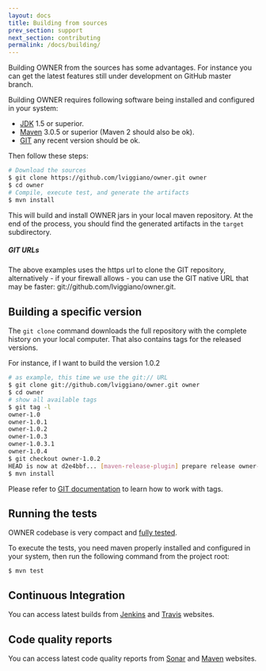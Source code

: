 ```yaml
---
layout: docs
title: Building from sources
prev_section: support
next_section: contributing
permalink: /docs/building/
---
```


Building OWNER from the sources has some advantages. For instance you can get 
the latest features still under development on GitHub master branch.

Building OWNER requires following software being installed and configured in 
your system:

 - [JDK](http://docs.oracle.com/javase/7/docs/webnotes/install/) 1.5 or superior.
 - [Maven](http://maven.apache.org/download.cgi#Installation_Instructions) 3.0.5 
   or superior (Maven 2 should also be ok). 
 - [GIT](http://git-scm.com/book/en/Getting-Started-Installing-Git) any recent version should be ok.

Then follow these steps:

```bash
# Download the sources
$ git clone https://github.com/lviggiano/owner.git owner
$ cd owner
# Compile, execute test, and generate the artifacts
$ mvn install
```

This will build and install OWNER jars in your local maven repository.
At the end of the process, you should find the generated artifacts in the 
`target` subdirectory.

<div class="note">
  <h5>GIT URLs</h5>
  <p>
The above examples uses the https url to clone the GIT repository, alternatively
- if your firewall allows - you can use the GIT native URL that may be 
faster: git://github.com/lviggiano/owner.git.  
  </p>
</div>


Building a specific version
---------------------------

The `git clone` command downloads the full repository with the complete history
on your local computer. That also contains tags for the released versions.

For instance, if I want to build the version 1.0.2

```bash
# as example, this time we use the git:// URL
$ git clone git://github.com/lviggiano/owner.git owner
$ cd owner
# show all available tags
$ git tag -l
owner-1.0
owner-1.0.1
owner-1.0.2
owner-1.0.3
owner-1.0.3.1
owner-1.0.4
$ git checkout owner-1.0.2
HEAD is now at d2e4bbf... [maven-release-plugin] prepare release owner-1.0.2
$ mvn install
```

Please refer to [GIT documentation](http://git-scm.com/documentation) to learn 
how to work with tags.


Running the tests
-----------------

OWNER codebase is very compact and [fully tested][]. 

To execute the tests, you need maven properly installed and configured in your 
system, then run the following command from the project root:

```
$ mvn test
```

  [fully tested]: http://newinstance.it/owner/latest/cobertura/index.html


Continuous Integration 
----------------------

You can access latest builds from 
 [Jenkins](https://aeonbits.ci.cloudbees.com/job/owner-api/) and 
 [Travis](https://travis-ci.org/lviggiano/owner) websites.

Code quality reports
--------------------

You can access latest code quality reports from 
[Sonar](http://sheldon.dyndns.tv:9000/dashboard/index/org.aeonbits.owner:owner)
and [Maven](http://owner.newinstance.it/latest/project-reports.html) 
websites.
